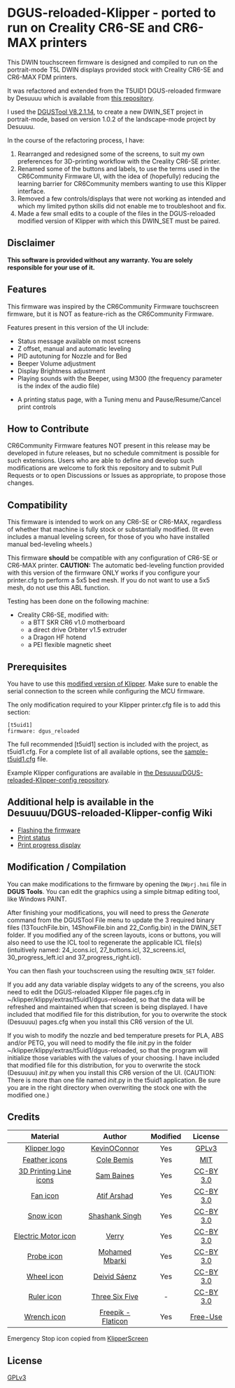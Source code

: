
# DGUS-reloaded-Klipper - ported to run on Creality CR6-SE and CR6-MAX printers

This DWIN touchscreen firmware is designed and compiled to run on the portrait-mode T5L DWIN displays provided stock with Creality CR6-SE and CR6-MAX FDM printers.

It was refactored and extended from the T5UID1 DGUS-reloaded firmware by Desuuuu which is available from [this repository](https://github.com/Desuuuu/DGUS-reloaded-Klipper).

I used the [DGUSTool V8.2.1.14](https://github.com/CR6Community/CR-6-touchscreen/blob/extui/Tools/DGUS_Tool_V8.2.1.14.7z), to create a new DWIN_SET project in portrait-mode, based on version 1.0.2 of the landscape-mode project by Desuuuu.

In the course of the refactoring process, I have:
1. Rearranged and redesigned some of the screens, to suit my own preferences for 3D-printing workflow with the Creality CR6-SE printer.  
2. Renamed some of the buttons and labels, to use the terms used in the CR6Community Firmware UI, with the idea of (hopefully) reducing the learning barrier for CR6Community members wanting to use this Klipper interface.
3. Removed a few controls/displays that were not working as intended and which my limited python skills did not enable me to troubleshoot and fix.
4. Made a few small edits to a couple of the files in the DGUS-reloaded modified version of Klipper with which this DWIN_SET must be paired.

## Disclaimer
**This software is provided without any warranty. You are solely responsible for your use of it.**

## Features

This firmware was inspired by the CR6Community Firmware touchscreen firmware, but it is NOT as feature-rich as the CR6Community Firmware. 

Features present in this version of the UI include:
* Status message available on most screens
* Z offset, manual and automatic leveling
* PID autotuning for Nozzle and for Bed
* Beeper Volume adjustment
* Display Brightness adjustment
* Playing sounds with the Beeper, using M300 (the frequency parameter is the index of the audio file)
- A printing status page, with a Tuning menu and Pause/Resume/Cancel print controls 

## How to Contribute

CR6Community Firmware features NOT present in this release may be developed in future releases, but no schedule commitment is possible for such extensions.  Users who are able to define and develop such modifications are welcome to fork this repository and to submit Pull Requests or to open Discussions or Issues as appropriate, to propose those changes.

## Compatibility
This firmware is intended to work on any CR6-SE or CR6-MAX, regardless of whether that machine is fully stock or substantially modified. (It even includes a manual leveling screen, for those of you who have installed manual bed-leveling wheels.)

This firmware **should** be compatible with any configuration of CR6-SE or CR6-MAX printer.
**CAUTION:** The automatic bed-leveling function provided with this version of the firmware ONLY works if you configure your printer.cfg to perform a 5x5 bed mesh.  If you do not want to use a 5x5 mesh, do not use this ABL function.

Testing has been done on the following machine:

* Creality CR6-SE, modified with:
    - a BTT SKR CR6 v1.0 motherboard
    - a direct drive Orbiter v1.5 extruder
    - a Dragon HF hotend
    - a PEI flexible magnetic sheet

## Prerequisites
You have to use this [modified version of Klipper](https://github.com/Thinkersbluff/dgus-reloaded_klipper). 
Make sure to enable the serial connection to the screen while configuring the MCU firmware.

The only modification required to your Klipper printer.cfg file is to add this section:
```
[t5uid1]
firmware: dgus_reloaded
```
The full recommended [t5uid1] section is included with the project, as t5uid1.cfg.
For a complete list of all available options, see the [sample-t5uid1.cfg](https://github.com/Desuuuu/klipper/blob/master/config/sample-t5uid1.cfg) file.

Example Klipper configurations are available in [the Desuuuu/DGUS-reloaded-Klipper-config repository](https://github.com/Desuuuu/DGUS-reloaded-Klipper-config).

## Additional help is available in the Desuuuu/DGUS-reloaded-Klipper-config Wiki
* [Flashing the firmware](https://github.com/Desuuuu/DGUS-reloaded-Klipper/wiki/Flashing-the-firmware)
* [Print status](https://github.com/Desuuuu/DGUS-reloaded-Klipper/wiki/Print-status)
* [Print progress display](https://github.com/Desuuuu/DGUS-reloaded-Klipper/wiki/Print-progress-display)

## Modification / Compilation
You can make modifications to the firmware by opening the `DWprj.hmi` file in **DGUS Tools**.
You can edit the graphics using a simple bitmap editing tool, like Windows PAINT.

After finishing your modifications, you will need to press the *Generate* command from the DGUSTool File menu to update the 3 required binary files (13TouchFile.bin, 14ShowFile.bin and 22_Config.bin) in the DWIN_SET folder.
If you modified any of the screen layouts, icons or buttons, you will also need to use the ICL tool to regenerate the applicable ICL file(s) (intuitively named: 24_icons.icl, 27_buttons.icl, 32_screens.icl, 30_progress_left.icl and 37_progress_right.icl).

You can then flash your touchscreen using the resulting `DWIN_SET` folder.

If you add any data variable display widgets to any of the screens, you also need to edit the DGUS-reloaded Klipper file pages.cfg in ~/klipper/klippy/extras/t5uid1/dgus-reloaded, so that the data will be refreshed and maintained when that screen is being displayed.
I have included that modified file for this distribution, for you to overwrite the stock (Desuuuu) pages.cfg when you install this CR6 version of the UI.

If you wish to modify the nozzle and bed temperature presets for PLA, ABS and/or PETG, you will need to modify the file _init_.py in the folder ~/klipper/klippy/extras/t5uid1/dgus-reloaded, so that the program will initialize those variables with the values of your choosing.
I have included that modified file for this distribution, for you to overwrite the stock (Desuuuu) _init_.py when you install this CR6 version of the UI. (CAUTION: There is more than one file named  _init_.py in the t5uid1 application. Be sure you are in the right directory when overwriting the stock one with the modified one.)

## Credits
| Material                                                                       | Author                                                    | Modified | License                                                               |
|:------------------------------------------------------------------------------:|:---------------------------------------------------------:|:--------:|:---------------------------------------------------------------------:|
| [Klipper logo](https://github.com/KevinOConnor/klipper)                        | [KevinOConnor](https://github.com/KevinOConnor)           | Yes      | [GPLv3](http://www.gnu.org/licenses/gpl-3.0.html)                     |
| [Feather icons](https://feathericons.com/)                                     | [Cole Bemis](https://twitter.com/colebemis)               | Yes      | [MIT](https://github.com/feathericons/feather/blob/master/LICENSE)    |
| [3D Printing Line icons](https://www.iconfinder.com/iconsets/3d-printing-line) | [Sam Baines](https://www.iconfinder.com/conceptbaines)    | Yes      | [CC-BY 3.0](https://creativecommons.org/licenses/by/3.0/legalcode)    |
| [Fan icon](https://thenounproject.com/term/fan/1153915/)                       | [Atif Arshad](https://thenounproject.com/atifarshad/)     | Yes      | [CC-BY 3.0](https://creativecommons.org/licenses/by/3.0/us/legalcode) |
| [Snow icon](https://thenounproject.com/term/snow/1959859/)                     | [Shashank Singh](https://thenounproject.com/rshashank19/) | Yes      | [CC-BY 3.0](https://creativecommons.org/licenses/by/3.0/us/legalcode) |
| [Electric Motor icon](https://thenounproject.com/term/electric-motor/2734486/) | [Verry](https://thenounproject.com/verry.dsign.creative)  | Yes      | [CC-BY 3.0](https://creativecommons.org/licenses/by/3.0/us/legalcode) |
| [Probe icon](https://thenounproject.com/term/probe/1841345/)                   | [Mohamed Mbarki](https://thenounproject.com/mb.icons)     | Yes      | [CC-BY 3.0](https://creativecommons.org/licenses/by/3.0/us/legalcode) |
| [Wheel icon](https://thenounproject.com/term/wheel/92430/)                     | [Deivid Sáenz](https://thenounproject.com/deivid.saenz)   | Yes      | [CC-BY 3.0](https://creativecommons.org/licenses/by/3.0/us/legalcode) |
| [Ruler icon](https://thenounproject.com/term/ruler/1738925/)                   | [Three Six Five](https://thenounproject.com/365)          | -        | [CC-BY 3.0](https://creativecommons.org/licenses/by/3.0/us/legalcode) |
| [Wrench icon](https://www.flaticon.com/free-icons/preferences)                | [Freepik - Flaticon](https://www.flaticon.com)            | Yes      | [Free-Use](https://www.freepikcompany.com/legal?&_ga=2.208290896.334573684.1672634783-793280358.1672634783&_gl=1*bcixj4*fp_ga*NzkzMjgwMzU4LjE2NzI2MzQ3ODM.*fp_ga_1ZY8468CQB*MTY3MjYzNDc4My4xLjEuMTY3MjYzNDgzMC4xMy4wLjA.*test_ga*NzkzMjgwMzU4LjE2NzI2MzQ3ODM.*test_ga_523JXC6VL7*MTY3MjYzNDc4My4xLjEuMTY3MjYzNDgzMS4xMi4wLjA.#nav-flaticon-agreement) |
Emergency Stop icon copied from [KlipperScreen](https://github.com/jordanruthe/KlipperScreen)

## License
[GPLv3](http://www.gnu.org/licenses/gpl-3.0.html)
